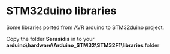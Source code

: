 # STM32duino libraries
Some libraries ported from AVR arduino to STM32duino project.

Copy the folder **Serasidis** in to your **arduino\hardware\Arduino_STM32\STM32F1\libraries** folder
